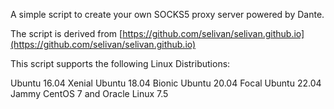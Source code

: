 
A simple script to create your own SOCKS5 proxy server powered by Dante.

The script is derived from [https://github.com/selivan/selivan.github.io](https://github.com/selivan/selivan.github.io)  

This script supports the following Linux Distributions:

Ubuntu 16.04 Xenial
Ubuntu 18.04 Bionic
Ubuntu 20.04 Focal
Ubuntu 22.04 Jammy
CentOS 7 and Oracle Linux 7.5
